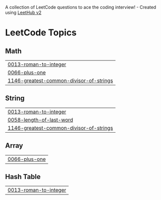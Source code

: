 A collection of LeetCode questions to ace the coding interview! - Created using [LeetHub v2](https://github.com/arunbhardwaj/LeetHub-2.0)
<!---LeetCode Topics Start-->
# LeetCode Topics
## Math
|  |
| ------- |
| [0013-roman-to-integer](https://github.com/M-Barath-Vikraman/LeetCode/tree/master/0013-roman-to-integer) |
| [0066-plus-one](https://github.com/M-Barath-Vikraman/LeetCode/tree/master/0066-plus-one) |
| [1146-greatest-common-divisor-of-strings](https://github.com/M-Barath-Vikraman/LeetCode/tree/master/1146-greatest-common-divisor-of-strings) |
## String
|  |
| ------- |
| [0013-roman-to-integer](https://github.com/M-Barath-Vikraman/LeetCode/tree/master/0013-roman-to-integer) |
| [0058-length-of-last-word](https://github.com/M-Barath-Vikraman/LeetCode/tree/master/0058-length-of-last-word) |
| [1146-greatest-common-divisor-of-strings](https://github.com/M-Barath-Vikraman/LeetCode/tree/master/1146-greatest-common-divisor-of-strings) |
## Array
|  |
| ------- |
| [0066-plus-one](https://github.com/M-Barath-Vikraman/LeetCode/tree/master/0066-plus-one) |
## Hash Table
|  |
| ------- |
| [0013-roman-to-integer](https://github.com/M-Barath-Vikraman/LeetCode/tree/master/0013-roman-to-integer) |
<!---LeetCode Topics End-->